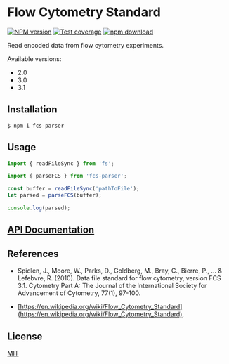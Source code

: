 # Flow Cytometry Standard

[![NPM version][npm-image]][npm-url]
[![Test coverage][codecov-image]][codecov-url]
[![npm download][download-image]][download-url]

Read encoded data from flow cytometry experiments.

Available versions:
- 2.0
- 3.0
- 3.1

## Installation

`$ npm i fcs-parser`

## Usage

```js
import { readFileSync } from 'fs';

import { parseFCS } from 'fcs-parser';

const buffer = readFileSync('pathToFile');
let parsed = parseFCS(buffer);

console.log(parsed);
```

## [API Documentation](https://cheminfo.github.io/fcs-parser/)

## References
* Spidlen, J., Moore, W., Parks, D., Goldberg, M., Bray, C., Bierre, P., ... & Lefebvre, R. (2010). Data file standard for flow cytometry, version FCS 3.1. Cytometry Part A: The Journal of the International Society for Advancement of Cytometry, 77(1), 97-100.

* [https://en.wikipedia.org/wiki/Flow_Cytometry_Standard](https://en.wikipedia.org/wiki/Flow_Cytometry_Standard).

## License

[MIT](./LICENSE)

[npm-image]: https://img.shields.io/npm/v/fcs-parser.svg
[npm-url]: https://www.npmjs.com/package/fcs-parser
[ci-image]: https://github.com/cheminfo/fcs-parser/workflows/Node.js%20CI/badge.svg?branch=master
[ci-url]: https://github.com/cheminfo/fcs-parser/actions?query=workflow%3A%22Node.js+CI%22
[codecov-image]: https://img.shields.io/codecov/c/github/cheminfo/fcs-parser.svg
[codecov-url]: https://codecov.io/gh/cheminfo/fcs-parser
[download-image]: https://img.shields.io/npm/dm/fcs-parser.svg
[download-url]: https://www.npmjs.com/package/fcs-parser
